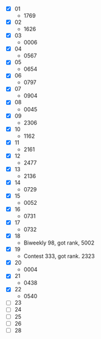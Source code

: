 * [X] 01
  * 1769
* [X] 02
  * 1626
* [X] 03
  * 0006
* [X] 04
  * 0567
* [X] 05
  * 0654
* [X] 06
  * 0797
* [X] 07
  * 0904
* [X] 08
  * 0045
* [X] 09
  * 2306
* [X] 10
  * 1162
* [X] 11
  * 2161
* [X] 12
  * 2477
* [X] 13
  * 2136
* [X] 14
  * 0729
* [X] 15
  * 0052
* [X] 16
  * 0731
* [X] 17
  * 0732
* [X] 18
  * Biweekly 98, got rank, 5002
* [X] 19
  * Contest 333, got rank. 2323
* [X] 20
  * 0004
* [X] 21
  * 0438
* [X] 22
  * 0540
* [ ] 23
* [ ] 24
* [ ] 25
* [ ] 26
* [ ] 28